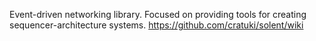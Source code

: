 Event-driven networking library. Focused on providing tools for creating
sequencer-architecture systems. https://github.com/cratuki/solent/wiki

